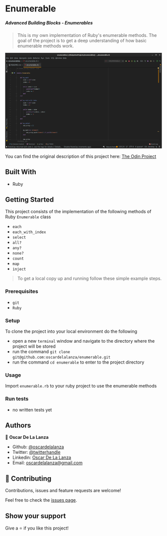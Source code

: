 # Enumerable

##### Advanced Building Blocks - Enumerables

> This is my own implementation of Ruby's enumerable methods. The goal of the project is to get a deep understanding of how basic enumerable methods work.

![screenshot](enum.png)

You can find the original description of this project here: 
[The Odin Project](https://www.theodinproject.com/courses/ruby-programming/lessons/advanced-building-blocks)

## Built With

- Ruby

## Getting Started

This project consists of the implementation of the following methods of Ruby `Enumerable` class
- `each`
- `each_with_index`
- `select`
- `all?`
- `any?`
- `none?`
- `count`
- `map`
- `inject`

> To get a local copy up and running follow these simple example steps.
 
### Prerequisites

- `git`
- `Ruby`

### Setup

To clone the project into your local environment do the following

- open a new `terminal` window and navigate to the directory where the project will be stored
- run the command `git clone git@github.com:oscardelalanza/enumerable.git`
- run the command `cd enumerable` to enter to the project directory

### Usage

Import `enumerable.rb` to your ruby project to use the enumerable methods

### Run tests

- no written tests yet

## Authors

👤 **Oscar De La Lanza**

- Github: [@oscardelalanza](https://github.com/oscardelalanza)
- Twitter: [@twitterhandle](https://twitter.com/oscardelalanza)
- Linkedin: [Oscar De La Lanza](https://linkedin.com/in/oscardelalanza/)
- Email: oscardelalanza@gmail.com

## 🤝 Contributing

Contributions, issues and feature requests are welcome!

Feel free to check the [issues page](issues/).

## Show your support

Give a ⭐️ if you like this project!
